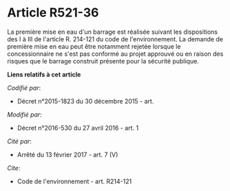 # Article R521-36

La première mise en eau d'un barrage est réalisée suivant les dispositions des I à III de l'article R. 214-121 du code de
l'environnement. La demande de première mise en eau peut être notamment rejetée lorsque le concessionnaire ne s'est pas
conformé au projet approuvé ou en raison des risques que le barrage construit présente pour la sécurité publique.

**Liens relatifs à cet article**

_Codifié par_:

  - Décret n°2015-1823 du 30 décembre 2015 - art.

_Modifié par_:

  - Décret n°2016-530 du 27 avril 2016 - art. 1

_Cité par_:

  - Arrêté du 13 février 2017 - art. 7 (V)

_Cite_:

  - Code de l'environnement - art. R214-121
